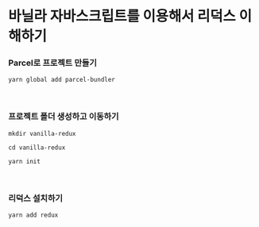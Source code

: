 # 바닐라 자바스크립트를 이용해서 리덕스 이해하기

### Parcel로 프로젝트 만들기
```
yarn global add parcel-bundler
```

<br>

### 프로젝트 폴더 생성하고 이동하기
```
mkdir vanilla-redux
```

```
cd vanilla-redux
```

```
yarn init
```

<br>


### 리덕스 설치하기
```
yarn add redux
```